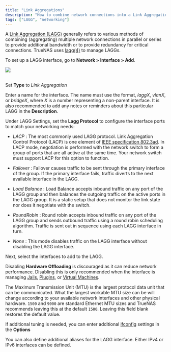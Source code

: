 ```yaml
---
title: "Link Aggregations"
description: "How to combine network connections into a Link Aggregation (LAGG)."
tags: ["LAGG", "networking"]
---
```


A [Link Aggregation (LAGG)](https://tools.ietf.org/html/rfc7424) generally refers to various methods of combining (aggregating) multiple network connections in parallel or series to provide additional bandwidth or to provide redundancy for critical connections. TrueNAS uses [lagg(4)](https://www.freebsd.org/cgi/man.cgi?lagg(4)) to manage LAGGs. 

To set up a LAGG interface, go to **Network > Interface > Add**.

<img src="/images/tn-add-lagg-interface.png">
<br><br>

Set **Type** to *Link Aggregation*

Enter a name for the interface. The name must use the format, *laggX*, *vlanX*, or *bridgeX*, where *X* is a number representing a non-parent interface.
It is also recommended to add any notes or reminders about this particular LAGG in the **Description**.

Under LAGG Settings, set the **Lagg Protocol** to configure the interface ports to match your networking needs:

+ *LACP* : The most commonly used LAGG protocol. Link Aggregation Control Protocol (LACP) is one element of [IEEE specification 802.3ad](https://www.ieee802.org/3/hssg/public/apr07/frazier_01_0407.pdf). In LACP mode, negotiation is performed with the network switch to form a group of ports that are all active at the same time. Your network switch must support LACP for this option to function.

+ *Failover* : Failover causes traffic to be sent through the primary interface of the group. If the primary interface fails, traffic diverts to the next available interface in the LAGG.

+ *Load Balance* : Load Balance accepts inbound traffic on any port of the LAGG group and then balances the outgoing traffic on the active ports in the LAGG group. It is a static setup that does not monitor the link state nor does it negotiate with the switch.

+ *RoundRobin* : Round robin accepts inbound traffic on any port of the LAGG group and sends outbound traffic using a round robin scheduling algorithm. Traffic is sent out in sequence using each LAGG interface in turn.

+ *None* : This mode disables traffic on the LAGG interface without disabling the LAGG interface.

Next, select the interfaces to add to the LAGG.  

Disabling **Hardware Offloading** is discouraged as it can reduce network performance.
Disabling this is only recommended when the interface is managing [Jails](/hub/tasks/advanced/jails/), [Plugins](/hub/tasks/advanced/plugins/), or [Virtual Machines](/hub/tasks/advanced/virtual-machines/).

The Maximum Transmission Unit (MTU) is the largest protocol data unit that can be communicated.
What the largest workable MTU size can be will change according to your available network interfaces and other physical hardware.
`1500` and `9000` are standard Ethernet MTU sizes and TrueNAS recommends leaving this at the default `1500`.
Leaving this field blank restores the default value.

If additional tuning is needed, you can enter additional [ifconfig](https://www.freebsd.org/cgi/man.cgi?query=ifconfig) settings in the **Options**

You can also define additional aliases for the LAGG interface.
Either IPv4 or IPv6 interfaces can be defined.
